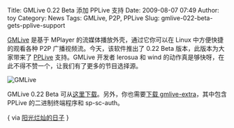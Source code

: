 Title: GMLive 0.22 Beta 添加 PPLive 支持
Date: 2009-08-07 07:49
Author: toy
Category: News
Tags: GMLive, P2P, PPLive
Slug: gmlive-022-beta-gets-pplive-support

[GMLive](http://linuxtoy.org/archives/gmlive-deb-package.html) 是基于
MPlayer 的流媒体播放外壳，通过它你可以在 Linux 中方便快捷的观看各种 P2P
广播视频流。今天，该软件推出了 0.22 Beta 版本，此版本为大家带来了
[PPLive](http://linuxtoy.org/archives/pplive-for-ubuntu.html)
支持。GMLive 开发者 lerosua 和 wind
的动作真是够快呀，在此不得不赞一个，让我们有了更多的节目选择源。

![GMLive](http://i.linuxtoy.org/images/2009/08/gmlive\_022\_beta.png)

GMLive 0.22 Beta
可从[这里下载](http://gmlive.googlecode.com/files/gmlive-0.22-beta.tar.bz2)。另外，你也需要[下载
gmlive-extra](http://gmlive.googlecode.com/files/gmlive-extra.tar.gz)，其中包含
PPLive 的二进制终端程序和 sp-sc-auth。

{ via [阳光烂灿的日子](http://www.lerosua.org/2009/08/gmlive-0-22-beta/)
}
